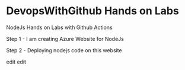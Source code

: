 # DevopsWithGithub Hands on Labs
 NodeJs Hands on Labs with Github Actions
 
Step 1 - I am creating Azure Website for NodeJs

Step 2 - Deploying nodejs code on this website

edit
edit
